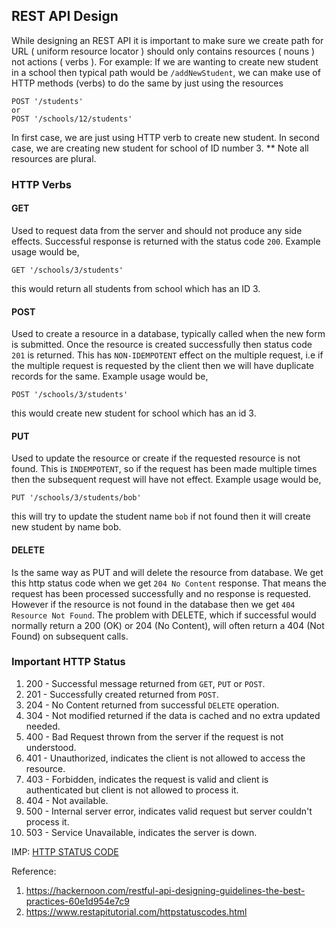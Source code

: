 ## REST API Design

While designing an REST API it is important to make sure we create path for URL ( uniform resource locator ) should only contains resources ( nouns ) not actions ( verbs ). For example: If we are wanting to create new student in a school then typical path would be `/addNewStudent`, we can make use of HTTP methods (verbs) to do the same by just using the resources
```
POST '/students'
or
POST '/schools/12/students'
```
In first case, we are just using HTTP verb to create new student. In second case, we are creating new student for school of ID number 3. ** Note all resources are plural.

### HTTP Verbs

#### GET
Used to request data from the server and should not produce any side effects. Successful response is returned with the status code `200`. Example usage would be,
```
GET '/schools/3/students'
```
this would return all students from school which has an ID 3.

#### POST
Used to create a resource in a database, typically called when the new form is submitted. Once the resource is created successfully then status code `201` is returned. This has `NON-IDEMPOTENT` effect on the multiple request, i.e if the multiple request is requested by the client then we will have duplicate records for the same. Example usage would be,
```
POST '/schools/3/students'
```
this would create new student for school which has an id 3.

#### PUT
Used to update the resource or create if the requested resource is not found. This is `INDEMPOTENT`, so if the request has been made multiple times then the subsequent request will have not effect. Example usage would be,
```
PUT '/schools/3/students/bob'
```
this will try to update the student name `bob` if not found then it will create new student by name bob.

#### DELETE
Is the same way as PUT and will delete the resource from database. We get this http status code when we get `204 No Content` response. That means the request has been processed successfully and no response is requested. However if the resource is not found in the database then we get `404 Resource Not Found`. The problem with DELETE, which if successful would normally return a 200 (OK) or 204 (No Content), will often return a 404 (Not Found) on subsequent calls.

### Important HTTP Status

1. 200 - Successful message returned from `GET`, `PUT` or `POST`.
2. 201 - Successfully created returned from `POST`.
3. 204 - No Content returned from successful `DELETE` operation.
4. 304 - Not modified returned if the data is cached and no extra updated needed.
5. 400 - Bad Request thrown from the server if the request is not understood.
6. 401 - Unauthorized, indicates the client is not allowed to access the resource.
7. 403 - Forbidden, indicates the request is valid and client is authenticated but client is not allowed to process it.
8. 404 - Not available.
9. 500 - Internal server error, indicates valid request but server couldn't process it.
10. 503 - Service Unavailable, indicates the server is down.

IMP: [HTTP STATUS CODE](https://www.restapitutorial.com/httpstatuscodes.html)



Reference:
1. https://hackernoon.com/restful-api-designing-guidelines-the-best-practices-60e1d954e7c9
2. https://www.restapitutorial.com/httpstatuscodes.html
